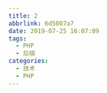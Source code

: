 ```yaml
---
title: 2
abbrlink: 6d5007a7
date: 2019-07-25 16:07:09
tags:
  - PHP
  - 后端
categories:
  - 技术
  - PHP
---
```

